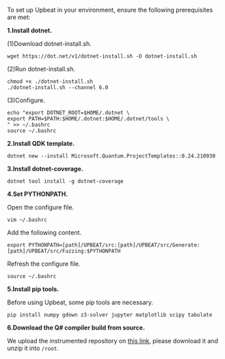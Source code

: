 To set up Upbeat in your environment, ensure the following prerequisites are met:

**1.Install dotnet.**

(1)Download dotnet-install.sh.

```
wget https://dot.net/v1/dotnet-install.sh -O dotnet-install.sh
```

(2)Run dotnet-install.sh. 

```
chmod +x ./dotnet-install.sh
./dotnet-install.sh --channel 6.0
```

(3)Configure. 

```
echo "export DOTNET_ROOT=$HOME/.dotnet \
export PATH=$PATH:$HOME/.dotnet:$HOME/.dotnet/tools \
" >> ~/.bashrc
source ~/.bashrc
```

**2.Install QDK template.**

```
dotnet new --install Microsoft.Quantum.ProjectTemplates::0.24.210930
```

**3.Install dotnet-coverage.**

```
dotnet tool install -g dotnet-coverage
```

**4.Set PYTHONPATH.**

Open the configure file. 

```
vim ~/.bashrc
```

Add the following content.

```
export PYTHONPATH=[path]/UPBEAT/src:[path]/UPBEAT/src/Generate:[path]/UPBEAT/src/Fuzzing:$PYTHONPATH
```

Refresh the configure file.

```
source ~/.bashrc
```

**5.Install pip tools.**

Before using Upbeat, some pip tools are necessary.

```
pip install numpy gdown z3-solver jupyter matplotlib scipy tabulate
```

**6.Download the Q# compiler build from source.**

We upload the instrumented repository on [this link](https://drive.google.com/file/d/112cRelito9MXYyzeL_ofwUUSUqaCRfKP/view?usp=drive_link), please download it and unzip it into `/root`.
